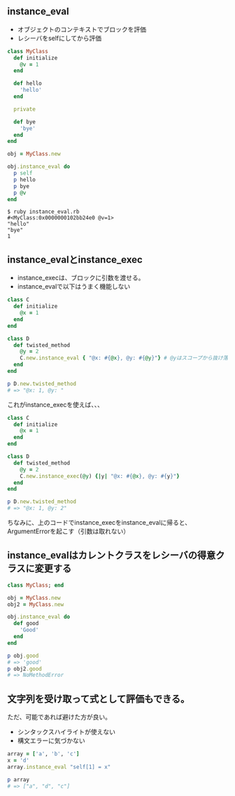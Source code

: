 ## instance_eval

- オブジェクトのコンテキストでブロックを評価
- レシーバをselfにしてから評価

```ruby
class MyClass
  def initialize
    @v = 1
  end

  def hello
    'hello'
  end

  private

  def bye
    'bye'
  end
end

obj = MyClass.new

obj.instance_eval do
  p self
  p hello
  p bye
  p @v
end
```

```shell
$ ruby instance_eval.rb
#<MyClass:0x0000000102bb24e0 @v=1>
"hello"
"bye"
1
```

## instance_evalとinstance_exec

- instance_execは、ブロックに引数を渡せる。
- instance_evalで以下はうまく機能しない

```ruby
class C
  def initialize
    @x = 1
  end
end

class D
  def twisted_method
    @y = 2
    C.new.instance_eval { "@x: #{@x}, @y: #{@y}"} # @yはスコープから抜け落ちる
  end
end

p D.new.twisted_method
# => "@x: 1, @y: "
```

これがinstance_execを使えば、、、

```ruby
class C
  def initialize
    @x = 1
  end
end

class D
  def twisted_method
    @y = 2
    C.new.instance_exec(@y) {|y| "@x: #{@x}, @y: #{y}"}
  end
end

p D.new.twisted_method
# => "@x: 1, @y: 2"
```

ちなみに、上のコードでinstance_execをinstance_evalに帰ると、ArgumentErrorを起こす（引数は取れない）

## instance_evalはカレントクラスをレシーバの得意クラスに変更する

```ruby
class MyClass; end

obj = MyClass.new
obj2 = MyClass.new

obj.instance_eval do
  def good
    'Good'
  end
end

p obj.good
# => 'good'
p obj2.good
# => NoMethodError
```

## 文字列を受け取って式として評価もできる。

ただ、可能であれば避けた方が良い。
- シンタックスハイライトが使えない
- 構文エラーに気づかない


```ruby
array = ['a', 'b', 'c']
x = 'd'
array.instance_eval "self[1] = x"

p array
# => ["a", "d", "c"]
```
